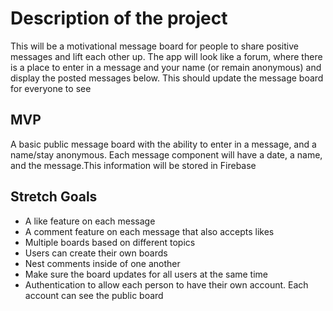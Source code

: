 # Description of the project

This will be a motivational message board for people to share positive messages and lift each other up. The app will look like a forum, where there is a place to enter in a message and your name (or remain anonymous) and display the posted messages below. This should update the message board for everyone to see

## MVP

A basic public message board with the ability to enter in a message, and a name/stay anonymous. Each message component will have a date, a name, and the message.This information will be stored in Firebase

## Stretch Goals

- A like feature on each message
- A comment feature on each message that also accepts likes
- Multiple boards based on different topics
- Users can create their own boards
- Nest comments inside of one another
- Make sure the board updates for all users at the same time
- Authentication to allow each person to have their own account. Each account can see the public board 